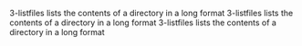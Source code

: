 3-listfiles lists the contents of a directory in a long format
3-listfiles lists the contents of a directory in a long format
3-listfiles lists the contents of a directory in a long format
